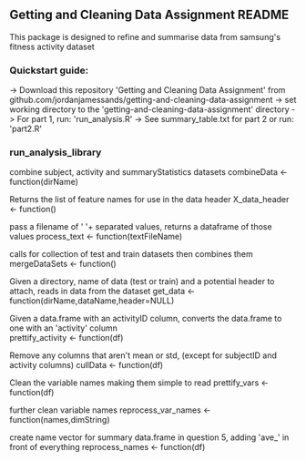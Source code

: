 ## Getting and Cleaning Data Assignment README

This package is designed to refine and summarise data from samsung's fitness activity dataset

### Quickstart guide:
-> Download this repository 'Getting and Cleaning Data Assignment' from github.com/jordanjamessands/getting-and-cleaning-data-assignment
-> set working directory to the 'getting-and-cleaning-data-assignment' directory
-> For part 1, run: 'run_analysis.R'
-> See summary_table.txt for part 2 or run: 'part2.R'

### run_analysis_library

combine subject, activity and summaryStatistics datasets
combineData <- function(dirName)

Returns the list of feature names for use in the data header
X_data_header <- function()

pass a filename of ' '+ separated values, returns a dataframe of those values
process_text <- function(textFileName)

calls for collection of test and train datasets then combines them
mergeDataSets <- function()

Given a directory, name of data (test or train) and a potential header to attach, 
reads in data from the dataset
get_data <- function(dirName,dataName,header=NULL)

Given a data.frame with an activityID column, converts the data.frame to one with an 'activity' column  
prettify_activity <- function(df)

Remove any columns that aren't mean or std, (except for subjectID and activity columns)
cullData <- function(df)

Clean the variable names making them simple to read
prettify_vars <- function(df)

further clean variable names
reprocess_var_names <- function(names,dimString)

create name vector for summary data.frame in question 5, adding 'ave_' in front of everything
reprocess_names <- function(df)
